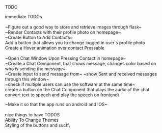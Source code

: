 TODO


immediate TODOs\
\
~Figure out a good way to store and retrieve images through flask~\
~Render Contacts with their profile photo on homepage~\
~Create Button to Add Contacts~\
Add a button that allows you to change logged in user's profile photo\
Create a Hover animation over contact Pressable\
\
~Open Chat Window Upon Pressing Contact in homepage~\
~Create a Chat Component, that shows message, changes color based on who is sending the message~\
~Create input to send message from~
~show Sent and received messages through this window~\
~check if multiple users can use the software at the same time~\
create a button on the Chat Component that plays the audio of the chat\
convert text to speech and play the speech on frontend\

~Make it so that the app runs on android and IOS~\
\
nice things to have TODOS\
Ability To Change Themes\
Styling of the buttons and such\
